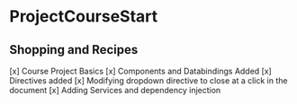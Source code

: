 # ProjectCourseStart

## Shopping and Recipes 
[x] Course Project Basics
[x] Components and Databindings Added
[x] Directives added
[x] Modifying dropdown directive to close at a click in the document
[x] Adding Services and dependency injection